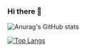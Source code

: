### Hi there 👋

<!--
**LudsonPaiva/LudsonPaiva** is a ✨ _special_ ✨ repository because its `README.md` (this file) appears on your GitHub profile.

Here are some ideas to get you started:

- 🔭 I’m currently working on ...
- 🌱 I’m currently learning ...
- 👯 I’m looking to collaborate on ...
- 🤔 I’m looking for help with ...
- 💬 Ask me about ...
- 📫 How to reach me: ...
- 😄 Pronouns: ...
- ⚡ Fun fact: ...
-->

![Anurag's GitHub stats](https://github-readme-stats.vercel.app/api?username=LudsonPaiva&show_icons=true&theme=dark)

[![Top Langs](https://github-readme-stats.vercel.app/api/top-langs/?username=LudsonPaiva&layout=compact)](https://github.com/anuraghazra/github-readme-stats)

